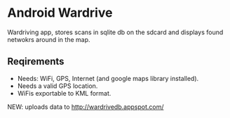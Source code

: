 # Android Wardrive
Wardriving app, stores scans in sqlite db on the sdcard and displays found netwokrs around in the map.

## Reqirements
 * Needs: WiFi, GPS, Internet (and google maps library installed).
 * Needs a valid GPS location.
 * WiFis exportable to KML format.

NEW: uploads data to http://wardrivedb.appspot.com/
